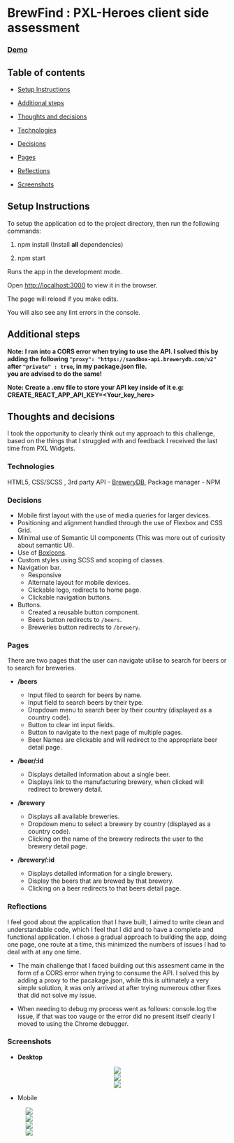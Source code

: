 # BrewFind :  PXL-Heroes client side assessment

### [Demo](https://www.youtube.com/watch?v=HcWDb8uZhpo&feature=youtu.be)
  
## Table of contents  

- [Setup Instructions ](#setup-instructions )

- [Additional steps](#additional-steps)

- [Thoughts and decisions ](#thoughts-and-decisions )

- [Technologies](#technologies)

- [Decisions  ](#decisions  )

- [Pages](#pages)

- [Reflections](#reflections)

- [Screenshots](#screenshots)
  
## Setup Instructions  

To setup the application cd to the project directory, then run the following commands:

1. npm install (Install **all** dependencies)

2. npm start

Runs the app in the development mode.<br />

Open [http://localhost:3000](http://localhost:3000) to view it in the browser.

The page will reload if you make edits.<br />

You will also see any lint errors in the console.

## Additional steps  

**Note: I ran into a CORS error when trying to use the API. I solved this by adding the following `"proxy": "https://sandbox-api.brewerydb.com/v2"` after `"private" : true`, in my package.json file. <br />
 you are advised to do the same!**

**Note: Create a .env file to store your API key inside of it e.g: <br />
 CREATE_REACT_APP_API_KEY=<Your_key_here>**

## Thoughts and decisions  

I took the opportunity to clearly think out my approach to this challenge, based on the things that I struggled with and feedback I received the last time from PXL Widgets.

### Technologies  

HTML5, CSS/SCSS , 3rd party API - [BreweryDB](https://brewerydb.com/), Package manager - NPM

### Decisions  

- Mobile first layout with the use of media queries for larger devices.
- Positioning and alignment handled through the use of Flexbox and CSS
   Grid.
- Minimal use of Semantic UI components (This was more out of curiosity
   about semantic UI).
- Use of [BoxIcons](https://boxicons.com/).
- Custom styles using SCSS and scoping of classes.
- Navigation bar.
  - Responsive
  - Alternate layout for mobile devices.
  - Clickable logo, redirects to home page.
  - Clickable navigation buttons.
- Buttons.
  - Created a reusable button component.
  - Beers button redirects to `/beers`.
  - Breweries button redirects to `/brewery`.

### Pages

There are two pages that the user can navigate utilise to search for beers or to search for breweries.

- **/beers**
  - Input filed to search for beers by name.
  - Input field to search beers by their type.
  - Dropdown menu to search beer by their country (displayed as a country code).
  - Button to clear int input fields.
  - Button to navigate to the next page of multiple pages.
  - Beer Names are clickable and will redirect to the appropriate beer detail page.

- **/beer/:id**
  - Displays detailed information about a single beer.
  - Displays link to the manufacturing brewery, when clicked will redirect to brewery detail.

- **/brewery**
  - Displays all available breweries.
  - Dropdown menu to select a brewery by country (displayed as a country code).
  - Clicking on the name of the brewery redirects the user to the brewery detail page.

- **/brewery/:id**
  - Displays detailed information for a single brewery.
  - Display the beers that are brewed by that brewery.
  - Clicking on a beer redirects to that beers detail page.

### Reflections

I feel good about the application that I have built, I aimed to write clean and understandable code, which I feel that I did and to have a complete and functional application. I chose a gradual approach to building the app, doing one page, one route at a time, this minimized the numbers of issues I had to deal with at any one time.

- The main challenge that I faced building out this assesment came in the form of a CORS error when trying to consume the API. I solved this by adding a proxy to the pacakage.json, while this is ultimately a very simple solution, it was only arrived at after trying numerous other fixes that did not solve my issue.

- When needing to debug my process went as follows: console.log the issue, if that was too vauge or the error did no present itself clearly I moved to using the Chrome debugger.

### Screenshots

- **Desktop**

<div style="display: flex; justify-content: center">
<img src="https://res.cloudinary.com/frankie-dev/image/upload/v1601386943/pxl-heroes-assessment/brewFinder-home.png" />
</div>
<div style="display: flex; justify-content: center">
<img src="https://res.cloudinary.com/frankie-dev/image/upload/v1601386943/pxl-heroes-assessment/brewFinder-beers.png" />
</div>
<div style="display: flex; justify-content: center">
<img src="https://res.cloudinary.com/frankie-dev/image/upload/v1601386943/pxl-heroes-assessment/brewFinder-breweries.png" />
</div>

- Mobile

<div style="display: flex; justify-content: center; width: 100px">
<img src="https://res.cloudinary.com/frankie-dev/image/upload/c_scale,w_300/v1601386944/pxl-heroes-assessment/brewFinder-home-mobile.png" />
</div>
<div style="display: flex; justify-content: center; width: 100px">
<img src="https://res.cloudinary.com/frankie-dev/image/upload/c_scale,w_300/v1601386943/pxl-heroes-assessment/brewFinder-beers-mobile.png" />
</div>
<div style="display: flex; justify-content: center; width: 100px">
<img src="https://res.cloudinary.com/frankie-dev/image/upload/c_scale,w_300/v1601386945/pxl-heroes-assessment/brewFinder-beerDetail-mobile.png" />
</div> 
<div style="display: flex; justify-content: center; width: 100px">
<img src="https://res.cloudinary.com/frankie-dev/image/upload/c_scale,w_300/v1601386944/pxl-heroes-assessment/brewFinder-breweryDetail-mobile.png" />
</div>
